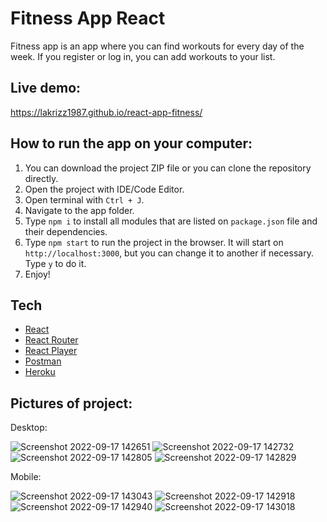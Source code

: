 # Fitness App React 

Fitness app is an app where you can find workouts for every day of the week. If you register or log in, you can add workouts to your list.

## Live demo:

https://lakrizz1987.github.io/react-app-fitness/

## How to run the app on your computer:

1. You can download the project ZIP file or you can clone the repository directly.
2. Open the project with IDE/Code Editor.
3. Open terminal with `Ctrl + J`.
4. Navigate to the app folder.
5. Type `npm i` to install all modules that are listed on `package.json` file and their dependencies.
6. Type `npm start` to run the project in the browser. It will start on `http://localhost:3000`, but you can change it to another if necessary. Type `y` to do it.
7. Enjoy!

## Tech

  - <a href="https://reactjs.org/">React</a>
  - <a href="https://reactrouter.com/">React Router</a>
  - <a href="https://www.npmjs.com/package/react-player">React Player</a>
  - <a href="https://www.postman.com/">Postman</a>
  - <a href="https://www.heroku.com/">Heroku</a>

## Pictures of project:

Desktop:

![Screenshot 2022-09-17 142651](https://user-images.githubusercontent.com/99616791/190854548-fed9f2d8-bc34-430e-833b-eb02314885d3.png)
![Screenshot 2022-09-17 142732](https://user-images.githubusercontent.com/99616791/190854552-140b5365-9ecd-4d3e-8893-7a61f179191b.png)
![Screenshot 2022-09-17 142805](https://user-images.githubusercontent.com/99616791/190854558-e3b789d6-fba0-4133-89ee-ff4686e1c22e.png)
![Screenshot 2022-09-17 142829](https://user-images.githubusercontent.com/99616791/190854562-125c7e02-1c8f-446c-857a-968dc05ee4a9.png)

Mobile:

![Screenshot 2022-09-17 143043](https://user-images.githubusercontent.com/99616791/190854643-f116e427-f28c-4324-a533-7e20e8414ae9.png)
![Screenshot 2022-09-17 142918](https://user-images.githubusercontent.com/99616791/190854644-de53d4e1-a294-46f8-9b1f-92da7a864f64.png)
![Screenshot 2022-09-17 142940](https://user-images.githubusercontent.com/99616791/190854645-8b40210c-6b90-4c7a-bd5f-c3b8b1599b74.png)
![Screenshot 2022-09-17 143018](https://user-images.githubusercontent.com/99616791/190854646-d703babf-6d58-414e-94ce-0081340f829a.png)

